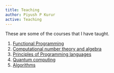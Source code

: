 ```yaml
---
title: Teaching
author: Piyush P Kurur
active: Teaching
---
```


These are some of the courses that I have taught.

1. [Functional Programming]
2. [Computational number theory and algebra]
3. [Principles of Programming languages]
4. [Quantum computing]
5. [Algorithms]

[Functional Programming]: <./Functional-Programming/index.html>
    "Functional Programming"

[Computational number theory and algebra]:
    <./Computational-number-theory-and-algebra/index.html>
    "Computational number theory and algebra"


[Principles of Programming languages]:
    <./Principles-of-Programming-Languages/index.html>
    "Principles of Programming languages"


[Quantum Computing]:
    <./Quantum-computing/index.html>
    "Quantum computing"

[Algorithms]:
   <./Algorithms/index.html>
   "Algorithms"
